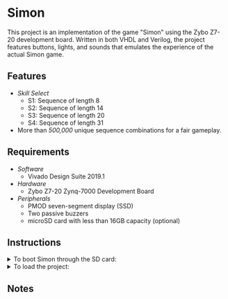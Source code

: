# Simon

This project is an implementation of the game "Simon" using the Zybo Z7-20 development board. Written in both VHDL and Verilog, the project features buttons, lights, and sounds that emulates the experience of the actual Simon game.


## Features
* _Skill Select_  
  - S1: Sequence of length 8   
  - S2: Sequence of length 14  
  - S3: Sequence of length 20  
  - S4: Sequence of length 31  
* More than _500,000_ unique sequence combinations for a fair gameplay.

## Requirements
* _Software_
  * Vivado Design Suite 2019.1
* _Hardware_
  * Zybo Z7-20 Zynq-7000 Development Board
* _Peripherals_
  * PMOD seven-segment display (SSD)
  * Two passive buzzers
  * microSD card with less than 16GB capacity (optional)
  
## Instructions
<details><summary>To boot Simon through the SD card:</summary>
</details>
<details><summary>To load the project:</summary>

1. Open Vivado 2019.1.
2. Using the tcl console, type the following:
```tcl
cd <change to extracted_folder>/<verilog or vhdl>
source ./Simon_VHDL.tcl # if using the VHDL IPs, or
source ./Simon_Verilog.tcl # if using the Verilog IPs
```
3. Create a new HDL wrapper for the block design.
4. Run synthesis and implementation, then generate the bitstream.
5. Go to File &gt; Export &gt; Export Hardware. Make sure that the "Include Bitstream" box is marked.
6. Go to File &gt; Launch SDK.
7. Once the SDK is launched, go to File &gt; New &gt; Application Project.
8. Fill up the form with the following details:

Field | Value
--- | :---:
Project Name | "Your preferred name"
OS Platform | Standalone
Hardware Platform | design_1_wrapper_hw_platform_0 
Processor | ps7_cortex a9_0
Language | C

9. Click on Next, select the _Empty_ _Application_ template, then click Finish.
10. Copy the contents of `sdk_files` into the `src` folder under "Project Name". 
11. Program the FPGA.
12. Under Project Explorer, right-click on the project folder, click on _Run_ _As_ &gt; _Launch_ _On_ _Hardware_ (GDB).
</details>


## Notes